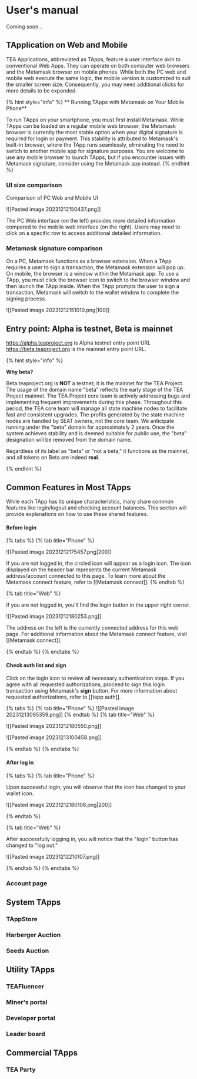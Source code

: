 # User's manual

Coming soon...

## TApplication on Web and Mobile

  
TEA Applications, abbreviated as TApps, feature a user interface akin to conventional Web Apps. They can operate on both computer web browsers and the Metamask browser on mobile phones. While both the PC web and mobile web execute the same logic, the mobile version is customized to suit the smaller screen size. Consequently, you may need additional clicks for more details to be expanded.

{% hint style="info" %}
** Running TApps with Metamask on Your Mobile Phone**

To run TApps on your smartphone, you must first install Metamask. While TApps can be loaded on a regular mobile web browser, the Metamask browser is currently the most stable option when your digital signature is required for login or payment. This stability is attributed to Metamask's built-in browser, where the TApp runs seamlessly, eliminating the need to switch to another mobile app for signature purposes. You are welcome to use any mobile browser to launch TApps, but if you encounter issues with Metamask signature, consider using the Metamask app instead.
{% endhint %}

### UI size comparison

Comparison of PC Web and Mobile UI

![[Pasted image 20231212150437.png]]

The PC Web interface (on the left) provides more detailed information compared to the mobile web interface (on the right). Users may need to click on a specific row to access additional detailed information.

### Metamask signature comparison

On a PC, Metamask functions as a browser extension. When a TApp requires a user to sign a transaction, the Metamask extension will pop up. On mobile, the browser is a window within the Metamask app. To use a TApp, you must click the browser icon to switch to the browser window and then launch the TApp inside. When the TApp prompts the user to sign a transaction, Metamask will switch to the wallet window to complete the signing process.

![[Pasted image 20231212151010.png|100]]

## Entry point: Alpha is testnet, Beta is mainnet

https://alpha.teaproject.org is Alpha testnet entry point URL
https://beta.teaproject.org is the mainnet entry point URL.

{% hint style="info" %}

**Why beta?**

Beta.teaproject.org is **NOT** a testnet; it is the mainnet for the TEA Project. The usage of the domain name "beta" reflects the early stage of the TEA Project mainnet. The TEA Project core team is actively addressing bugs and implementing frequent improvements during this phase. Throughout this period, the TEA core team will manage all state machine nodes to facilitate fast and consistent upgrades. The profits generated by the state machine nodes are handled by SEAT owners, not the core team. We anticipate running under the "beta" domain for approximately 2 years. Once the system achieves stability and is deemed suitable for public use, the "beta" designation will be removed from the domain name.

Regardless of its label as "beta" or "not a beta," it functions as the mainnet, and all tokens on Beta are indeed **real**.

{% endhint %}


## Common Features in Most TApps

While each TApp has its unique characteristics, many share common features like login/logout and checking account balances. This section will provide explanations on how to use these shared features.

#### Before login
{% tabs %}
{% tab title="Phone" %}

![[Pasted image 20231212175457.png|200]]

If you are not logged in, the circled icon will appear as a login icon. The icon displayed on the header bar represents the current Metamask address/account connected to this page. To learn more about the Metamask connect feature, refer to [[Metamask connect]].
{% endtab %}

{% tab title="Web" %} 

If you are not logged in, you'll find the login button in the upper right corner.

![[Pasted image 20231212180253.png]]

The address on the left is the currently connected address for this web page. For additional information about the Metamask connect feature, visit [[Metamask connect]].

{% endtab %}
{% endtabs %}
#### Check auth list and sign
Click on the login icon to review all necessary authentication steps. If you agree with all requested authorizations, proceed to sign this login transaction using Metamask's **sign** button. For more information about requested authorizations, refer to [[tapp auth]].

{% tabs %}
{% tab title="Phone" %}
![[Pasted image 20231213095359.png]]
{% endtab %}
{% tab title="Web" %} 

![[Pasted image 20231212180550.png]]

![[Pasted image 20231213100458.png]]

{% endtab %}
{% endtabs %}
#### After log in

{% tabs %}
{% tab title="Phone" %}

Upon successful login, you will observe that the icon has changed to your wallet icon.

![[Pasted image 20231212180106.png|200]]

{% endtab %}

{% tab title="Web" %} 

After successfully logging in, you will notice that the "login" button has changed to "log out."

![[Pasted image 20231212210107.png]]

{% endtab %}
{% endtabs %}

### Account page


## System TApps
### TAppStore
### Harberger Auction

### Seeds Auction
## Utility TApps
### TEAFluencer
### Miner's portal

### Developer portal

### Leader board

## Commercial TApps

### TEA Party

